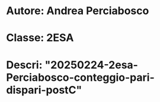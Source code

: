 # Autore: Andrea Perciabosco
# Classe: 2ESA
# Descri: "20250224-2esa-Perciabosco-conteggio-pari-dispari-postC"
